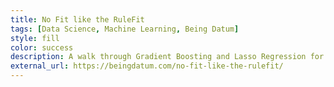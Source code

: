 ```yaml
---
title: No Fit like the RuleFit
tags: [Data Science, Machine Learning, Being Datum]
style: fill
color: success
description: A walk through Gradient Boosting and Lasso Regression for the RuleFit algorithm
external_url: https://beingdatum.com/no-fit-like-the-rulefit/
---
```


